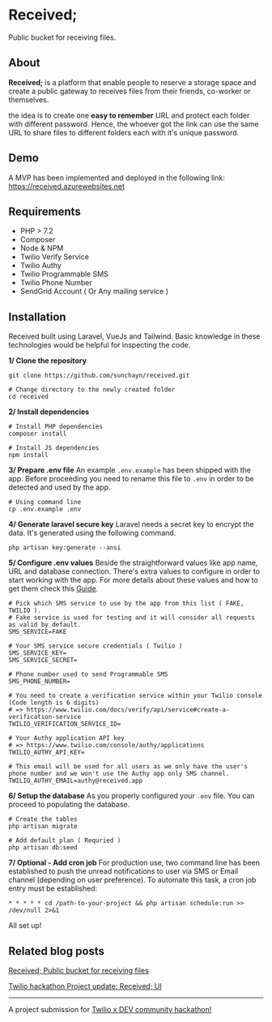 # Received;

Public bucket for receiving files.

## About

**Received;** is a platform that enable people to reserve a storage space and create a public gateway to receives files from their friends, co-worker or themselves.

the idea is to create one **easy to remember** URL and protect each folder with different password. Hence, the whoever got the link can use the same URL to share files to different folders each with it's unique password.

## Demo
A MVP has been implemented and deployed in the following link:
https://received.azurewebsites.net

## Requirements
- PHP > 7.2
- Composer
- Node & NPM
- Twilio Verify Service
- Twilio Authy
- Twilio Programmable SMS
- Twilio Phone Number
- SendGrid Account ( Or Any mailing service )

## Installation
Received built using Laravel, VueJs and Tailwind. Basic knowledge in these technologies would be helpful for inspecting the code.

**1/ Clone the repository**
```shell script
git clone https://github.com/sunchayn/received.git

# Change directory to the newly created folder
cd received
```

**2/ Install dependencies**
```shell script
# Install PHP dependencies
composer install

# Install JS dependencies
npm install
```

**3/ Prepare .env file**
An example `.env.example` has been shipped with the app. Before proceeding you need to rename this file to `.env` in order to be detected and used by the app.
```shell script
# Using command line
cp .env.example .env
```

**4/ Generate laravel secure key**
Laravel needs a secret key to encrypt the data. It's generated using the following command.
```shell script
php artisan key:generate --ansi
```

**5/ Configure .env values**
Beside the straightforward values like app name, URL and database connection. There's extra values to configure in order to start working with the app. For more details about these values and how to get them check this [Guide](https://github.com/sunchayn/received/blob/master/guide/SERVICES.md).

```dotenv
# Pick which SMS service to use by the app from this list ( FAKE, TWILIO ).
# Fake service is used for testing and it will consider all requests as valid by default.
SMS_SERVICE=FAKE

# Your SMS service secure credentials ( Twilio )
SMS_SERVICE_KEY=
SMS_SERVICE_SECRET=

# Phone number used to send Programmable SMS
SMS_PHONE_NUMBER=

# You need to create a verification service within your Twilio console (Code length is 6 digits)
# => https://www.twilio.com/docs/verify/api/service#create-a-verification-service
TWILIO_VERIFICATION_SERVICE_ID=

# Your Authy application API key
# => https://www.twilio.com/console/authy/applications
TWILIO_AUTHY_API_KEY=

# This email will be used for all users as we only have the user's phone number and we won't use the Authy app only SMS channel.
TWILIO_AUTHY_EMAIL=authy@received.app
```

**6/ Setup the database**
As you properly configured your `.env` file. You can proceed to populating the database.
```shell script
# Create the tables
php artisan migrate

# Add default plan ( Requried )
php artisan db:seed
```

**7/ Optional - Add cron job**
For production use, two command line has been established to push the unread notifications to user via SMS or Email channel (depending on user preference). To automate this task, a cron job entry must be established:

```
* * * * * cd /path-to-your-project && php artisan schedule:run >> /dev/null 2>&1
```

All set up!

## Related blog posts

[Received; Public bucket for receiving files](https://dev.to/mazentouati/received-public-bucket-for-receiving-files-24kb)

[Twilio hackathon Project update: Received; UI](https://dev.to/mazentouati/twilio-hackathon-project-update-recieved-ui-4kol)

---
A project submission for [Twilio x DEV community hackathon!](https://dev.to/devteam/announcing-the-twilio-hackathon-on-dev-2lh8)
